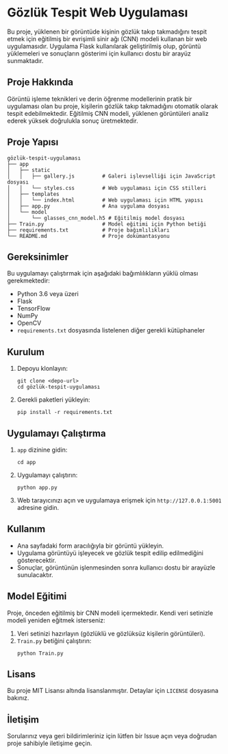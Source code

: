 # Gözlük Tespit Web Uygulaması

Bu proje, yüklenen bir görüntüde kişinin gözlük takıp takmadığını tespit etmek için eğitilmiş bir evrişimli sinir ağı (CNN) modeli kullanan bir web uygulamasıdır. Uygulama Flask kullanılarak geliştirilmiş olup, görüntü yüklemeleri ve sonuçların gösterimi için kullanıcı dostu bir arayüz sunmaktadır.

## Proje Hakkında

Görüntü işleme teknikleri ve derin öğrenme modellerinin pratik bir uygulaması olan bu proje, kişilerin gözlük takıp takmadığını otomatik olarak tespit edebilmektedir. Eğitilmiş CNN modeli, yüklenen görüntüleri analiz ederek yüksek doğrulukla sonuç üretmektedir.

## Proje Yapısı

```
gözlük-tespit-uygulaması
├── app
│   ├── static
│   │   ├── gallery.js         # Galeri işlevselliği için JavaScript dosyası
│   │   └── styles.css         # Web uygulaması için CSS stilleri
│   ├── templates
│   │   └── index.html         # Web uygulaması için HTML yapısı
│   ├── app.py                 # Ana uygulama dosyası
│   └── model
│       └── glasses_cnn_model.h5 # Eğitilmiş model dosyası
├── Train.py                   # Model eğitimi için Python betiği
├── requirements.txt           # Proje bağımlılıkları
└── README.md                  # Proje dokümantasyonu
```

## Gereksinimler

Bu uygulamayı çalıştırmak için aşağıdaki bağımlılıkların yüklü olması gerekmektedir:

- Python 3.6 veya üzeri
- Flask
- TensorFlow
- NumPy
- OpenCV
- `requirements.txt` dosyasında listelenen diğer gerekli kütüphaneler

## Kurulum

1. Depoyu klonlayın:
   ```
   git clone <depo-url>
   cd gözlük-tespit-uygulaması
   ```

2. Gerekli paketleri yükleyin:
   ```
   pip install -r requirements.txt
   ```

## Uygulamayı Çalıştırma

1. `app` dizinine gidin:
   ```
   cd app
   ```

2. Uygulamayı çalıştırın:
   ```
   python app.py
   ```

3. Web tarayıcınızı açın ve uygulamaya erişmek için `http://127.0.0.1:5001` adresine gidin.

## Kullanım

- Ana sayfadaki form aracılığıyla bir görüntü yükleyin.
- Uygulama görüntüyü işleyecek ve gözlük tespit edilip edilmediğini gösterecektir.
- Sonuçlar, görüntünün işlenmesinden sonra kullanıcı dostu bir arayüzle sunulacaktır.

## Model Eğitimi

Proje, önceden eğitilmiş bir CNN modeli içermektedir. Kendi veri setinizle modeli yeniden eğitmek isterseniz:

1. Veri setinizi hazırlayın (gözlüklü ve gözlüksüz kişilerin görüntüleri).
2. `Train.py` betiğini çalıştırın:
   ```
   python Train.py
   ```
## Lisans

Bu proje MIT Lisansı altında lisanslanmıştır. Detaylar için `LICENSE` dosyasına bakınız.

## İletişim

Sorularınız veya geri bildirimleriniz için lütfen bir Issue açın veya doğrudan proje sahibiyle iletişime geçin.